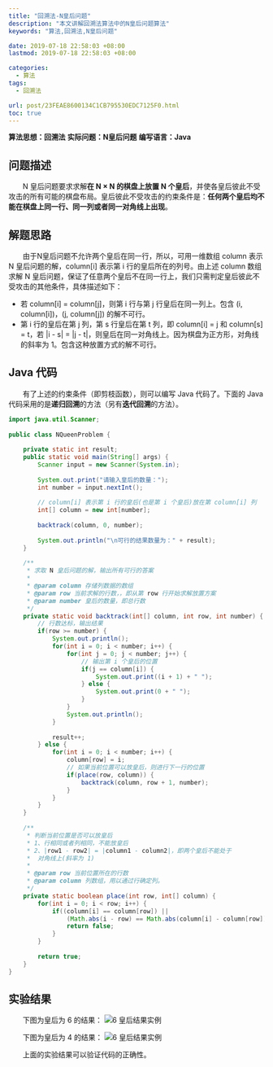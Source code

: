 ```yaml
---
title: "回溯法-N皇后问题"
description: "本文讲解回溯法算法中的N皇后问题算法"
keywords: "算法,回溯法,N皇后问题"

date: 2019-07-18 22:58:03 +08:00
lastmod: 2019-07-18 22:58:03 +08:00

categories:
  - 算法
tags:
  - 回溯法

url: post/23FEAE8600134C1CB795530EDC7125F0.html
toc: true
---
```


**算法思想：回溯法**
**实际问题：N皇后问题**
**编写语言：Java**

<!--More-->

## 问题描述

&emsp;&emsp;N 皇后问题要求求解**在 N × N 的棋盘上放置 N 个皇后**，并使各皇后彼此不受攻击的所有可能的棋盘布局。皇后彼此不受攻击的约束条件是：**任何两个皇后均不能在棋盘上同一行、同一列或者同一对角线上出现**。

## 解题思路

&emsp;&emsp;由于N皇后问题不允许两个皇后在同一行，所以，可用一维数组 column 表示 N 皇后问题的解，column[i] 表示第 i 行的皇后所在的列号。由上述 column 数组求解 N 皇后问题，保证了任意两个皇后不在同一行上，我们只需判定皇后彼此不受攻击的其他条件，具体描述如下：
- 若 column[i] = column[j]，则第 i 行与第 j 行皇后在同一列上。包含 (i, column[i])，(j, column[j]) 的解不可行。
- 第 i 行的皇后在第 j 列，第 s 行皇后在第 t 列，即 column[i] = j 和 column[s] = t，若 |i - s| = |j - t|，则皇后在同一对角线上。因为棋盘为正方形，对角线的斜率为 1。包含这种放置方式的解不可行。

## Java 代码

&emsp;&emsp;有了上述的约束条件（即剪枝函数），则可以编写 Java 代码了。下面的 Java 代码采用的是**递归回溯**的方法（另有**迭代回溯**的方法）。

```java
import java.util.Scanner;
 
public class NQueenProblem {
    
    private static int result;
    public static void main(String[] args) {
        Scanner input = new Scanner(System.in);
        
        System.out.print("请输入皇后的数量：");
        int number = input.nextInt();
        
        // column[i] 表示第 i 行的皇后(也是第 i 个皇后)放在第 column[i] 列
        int[] column = new int[number];
        
        backtrack(column, 0, number);
        
        System.out.println("\n可行的结果数量为：" + result);
    }
    
    /**
     * 求取 N 皇后问题的解，输出所有可行的答案
     *
     * @param column 存储列数据的数组
     * @param row 当前求解的行数，，即从第 row 行开始求解放置方案
     * @param number 皇后的数量，即总行数
     */
    private static void backtrack(int[] column, int row, int number) {
        // 行数达标，输出结果
        if(row >= number) {
            System.out.println();
            for(int i = 0; i < number; i++) {
                for(int j = 0; j < number; j++) {
                    // 输出第 i 个皇后的位置
                    if(j == column[i]) {
                        System.out.print((i + 1) + " ");
                    } else {
                        System.out.print(0 + " ");
                    }
                }
                System.out.println();
            }
            
            result++;
        } else {
            for(int i = 0; i < number; i++) {
                column[row] = i;
                // 如果当前位置可以放皇后，则进行下一行的位置
                if(place(row, column)) {
                    backtrack(column, row + 1, number);
                }
            }
        }        
    }
    
    /**
     * 判断当前位置是否可以放皇后
     * 1、行相同或者列相同，不能放皇后
     * 2、|row1 - row2| = |column1 - column2|，即两个皇后不能处于
     *  对角线上(斜率为 1)
     *
     * @param row 当前位置所在的行数
     * @param column 列数组，用以通过行确定列。
     */
    private static boolean place(int row, int[] column) {
        for(int i = 0; i < row; i++) {
            if((column[i] == column[row]) || 
                (Math.abs(i - row) == Math.abs(column[i] - column[row]))) {
                return false;
            }
        }
		
        return true;
    }
}
```

## 实验结果

&emsp;&emsp;下图为皇后为 6 的结果：
![6 皇后结果实例](/imgs/回溯法-N皇后问题-6皇后.png)

&emsp;&emsp;下图为皇后为 4 的结果：
![6 皇后结果实例](/imgs/回溯法-N皇后问题-4皇后.png)

&emsp;&emsp;上面的实验结果可以验证代码的正确性。